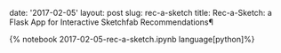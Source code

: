 date: '2017-02-05'
layout: post
slug: rec-a-sketch
title: Rec-a-Sketch: a Flask App for Interactive Sketchfab Recommendations¶

{% notebook 2017-02-05-rec-a-sketch.ipynb language[python]%}

